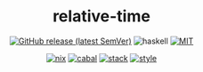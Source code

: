 <div align="center">

# relative-time

[![GitHub release (latest SemVer)](https://img.shields.io/github/v/release/tbidne/relative-time?include_prereleases&sort=semver)](https://github.com/tbidne/relative-time/releases/)
![haskell](https://img.shields.io/static/v1?label=&message=9.4&logo=haskell&logoColor=655889&labelColor=2f353e&color=655889)
[![MIT](https://img.shields.io/github/license/tbidne/relative-time?color=blue)](https://opensource.org/licenses/MIT)

[![nix](https://img.shields.io/github/workflow/status/tbidne/relative-time/nix/main?label=nix&logo=nixos&logoColor=85c5e7&labelColor=2f353c)](https://github.com/tbidne/relative-time/actions/workflows/nix.yaml)
[![cabal](https://img.shields.io/github/workflow/status/tbidne/relative-time/cabal/main?label=cabal&labelColor=2f353c)](https://github.com/tbidne/relative-time/actions/workflows/cabal.yaml)
[![stack](https://img.shields.io/github/workflow/status/tbidne/relative-time/stack/main?label=stack&logoColor=white&labelColor=2f353c)](https://github.com/tbidne/relative-time/actions/workflows/stack.yaml)
[![style](https://img.shields.io/github/workflow/status/tbidne/relative-time/style/main?label=style&logoColor=white&labelColor=2f353c)](https://github.com/tbidne/relative-time/actions/workflows/style.yaml)

</div>
